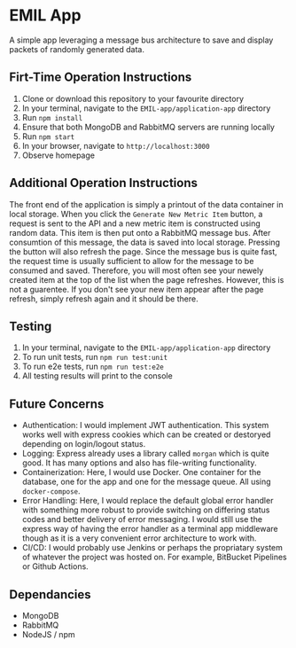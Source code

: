 # EMIL App
A simple app leveraging a message bus architecture to save and display packets of randomly generated data.

## Firt-Time Operation Instructions
1. Clone or download this repository to your favourite directory
2. In your terminal, navigate to the `EMIL-app/application-app` directory
3. Run `npm install`
4. Ensure that both MongoDB and RabbitMQ servers are running locally
5. Run `npm start`
6. In your browser, navigate to `http://localhost:3000`
7. Observe homepage

## Additional Operation Instructions
The front end of the application is simply a printout of the data container in local storage. When you click the `Generate New Metric Item` button, a request is sent to the API and a new metric item is constructed using random data. This item is then put onto a RabbitMQ message bus. After consumtion of this message, the data is saved into local storage. Pressing the button will also refresh the page. Since the message bus is quite fast, the request time is usually sufficient to allow for the message to be consumed and saved. Therefore, you will most often see your newely created item at the top of the list when the page refreshes. However, this is not a guarentee. If you don't see your new item appear after the page refresh, simply refresh again and it should be there.

## Testing
1. In your terminal, navigate to the `EMIL-app/application-app` directory
2. To run unit tests, run `npm run test:unit`
3. To run e2e tests, run `npm run test:e2e`
4. All testing results will print to the console

## Future Concerns
- Authentication: I would implement JWT authentication. This system works well with express cookies which can be created or destoryed depending on login/logout status.
- Logging: Express already uses a library called `morgan` which is quite good. It has many options and also has file-writing functionality.
- Containerization: Here, I would use Docker. One container for the database, one for the app and one for the message queue. All using `docker-compose`.
- Error Handling: Here, I would replace the default global error handler with something more robust to provide switching on differing status codes and better delivery of error messaging. I would still use the express way of having the error handler as a terminal app middleware though as it is a very convenient error architecture to work with.
- CI/CD: I would probably use Jenkins or perhaps the propriatary system of whatever the project was hosted on. For example, BitBucket Pipelines or Github Actions. 

## Dependancies
- MongoDB
- RabbitMQ
- NodeJS / npm
